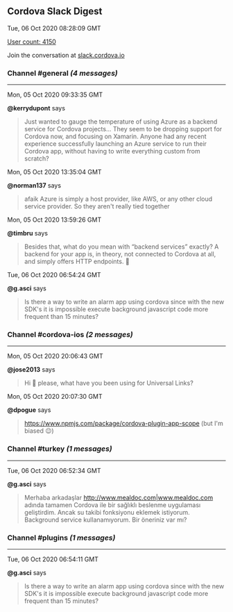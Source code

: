 ## Cordova Slack Digest
Tue, 06 Oct 2020 08:28:09 GMT

[User count: 4150](https://cordova.slack.com/)


Join the conversation at [slack.cordova.io](http://slack.cordova.io/)

### __Channel #general__ _(4 messages)_
---

Mon, 05 Oct 2020 09:33:35 GMT

__@kerrydupont__ says 
> Just wanted to gauge the temperature of using Azure as a backend service for Cordova projects...  They seem to be dropping support for Cordova now, and focusing on Xamarin.  Anyone had any recent experience successfully launching an Azure service to run their Cordova app, without having to write everything custom from scratch?
> 

Mon, 05 Oct 2020 13:35:04 GMT

__@norman137__ says 
> afaik Azure is simply a host provider, like AWS, or any other cloud service provider. So they aren't really tied together
> 

Mon, 05 Oct 2020 13:59:26 GMT

__@timbru__ says 
> Besides that, what do you mean with “backend services” exactly? A backend for your app is, in theory, not connected to Cordova at all, and simply offers HTTP endpoints. 🙂
> 

Tue, 06 Oct 2020 06:54:24 GMT

__@g.asci__ says 
> Is there a way to write an alarm app using cordova since with the new SDK's it is impossible execute background javascript code more frequent than 15 minutes?
> 

### __Channel #cordova-ios__ _(2 messages)_
---

Mon, 05 Oct 2020 20:06:43 GMT

__@jose2013__ says 
> Hi 👋  please, what have you been using for Universal Links?
> 

Mon, 05 Oct 2020 20:07:30 GMT

__@dpogue__ says 
> <https://www.npmjs.com/package/cordova-plugin-app-scope> (but I'm biased 😉)
> 

### __Channel #turkey__ _(1 messages)_
---

Tue, 06 Oct 2020 06:52:34 GMT

__@g.asci__ says 
> Merhaba arkadaşlar <http://www.mealdoc.com|www.mealdoc.com> adında tamamen Cordova ile bir sağlıklı beslenme uygulaması geliştirdim. Ancak su takibi fonksiyonu eklemek istiyorum. Background service kullanamıyorum. Bir öneriniz var mı?
> 

### __Channel #plugins__ _(1 messages)_
---

Tue, 06 Oct 2020 06:54:11 GMT

__@g.asci__ says 
> Is there a way to write an alarm app using cordova since with the new SDK's it is impossible execute background javascript code more frequent than 15 minutes?
> 
